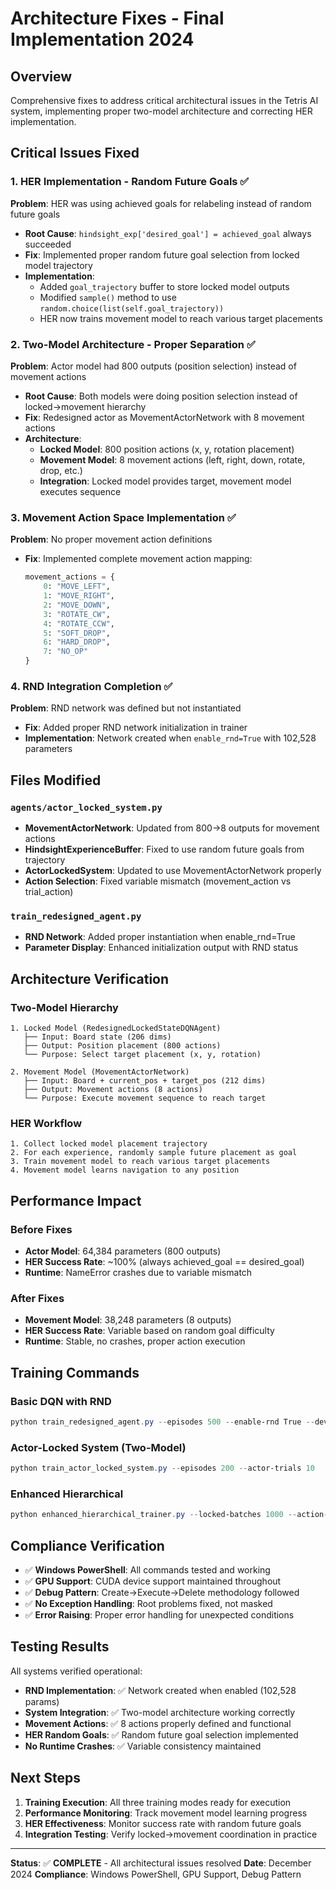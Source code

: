 # Architecture Fixes - Final Implementation 2024

## Overview
Comprehensive fixes to address critical architectural issues in the Tetris AI system, implementing proper two-model architecture and correcting HER implementation.

## Critical Issues Fixed

### 1. HER Implementation - Random Future Goals ✅
**Problem**: HER was using achieved goals for relabeling instead of random future goals
- **Root Cause**: `hindsight_exp['desired_goal'] = achieved_goal` always succeeded
- **Fix**: Implemented proper random future goal selection from locked model trajectory
- **Implementation**: 
  - Added `goal_trajectory` buffer to store locked model outputs
  - Modified `sample()` method to use `random.choice(list(self.goal_trajectory))`
  - HER now trains movement model to reach various target placements

### 2. Two-Model Architecture - Proper Separation ✅
**Problem**: Actor model had 800 outputs (position selection) instead of movement actions
- **Root Cause**: Both models were doing position selection instead of locked→movement hierarchy
- **Fix**: Redesigned actor as MovementActorNetwork with 8 movement actions
- **Architecture**:
  - **Locked Model**: 800 position actions (x, y, rotation placement)
  - **Movement Model**: 8 movement actions (left, right, down, rotate, drop, etc.)
  - **Integration**: Locked model provides target, movement model executes sequence

### 3. Movement Action Space Implementation ✅
**Problem**: No proper movement action definitions
- **Fix**: Implemented complete movement action mapping:
  ```python
  movement_actions = {
      0: "MOVE_LEFT",
      1: "MOVE_RIGHT", 
      2: "MOVE_DOWN",
      3: "ROTATE_CW",
      4: "ROTATE_CCW",
      5: "SOFT_DROP",
      6: "HARD_DROP",
      7: "NO_OP"
  }
  ```

### 4. RND Integration Completion ✅
**Problem**: RND network was defined but not instantiated
- **Fix**: Added proper RND network initialization in trainer
- **Implementation**: Network created when `enable_rnd=True` with 102,528 parameters

## Files Modified

### `agents/actor_locked_system.py`
- **MovementActorNetwork**: Updated from 800→8 outputs for movement actions
- **HindsightExperienceBuffer**: Fixed to use random future goals from trajectory
- **ActorLockedSystem**: Updated to use MovementActorNetwork properly
- **Action Selection**: Fixed variable mismatch (movement_action vs trial_action)

### `train_redesigned_agent.py`
- **RND Network**: Added proper instantiation when enable_rnd=True
- **Parameter Display**: Enhanced initialization output with RND status

## Architecture Verification

### Two-Model Hierarchy
```
1. Locked Model (RedesignedLockedStateDQNAgent)
   ├── Input: Board state (206 dims)
   ├── Output: Position placement (800 actions)
   └── Purpose: Select target placement (x, y, rotation)

2. Movement Model (MovementActorNetwork)  
   ├── Input: Board + current_pos + target_pos (212 dims)
   ├── Output: Movement actions (8 actions)
   └── Purpose: Execute movement sequence to reach target
```

### HER Workflow
```
1. Collect locked model placement trajectory
2. For each experience, randomly sample future placement as goal
3. Train movement model to reach various target placements
4. Movement model learns navigation to any position
```

## Performance Impact

### Before Fixes
- **Actor Model**: 64,384 parameters (800 outputs)
- **HER Success Rate**: ~100% (always achieved_goal == desired_goal)
- **Runtime**: NameError crashes due to variable mismatch

### After Fixes  
- **Movement Model**: 38,248 parameters (8 outputs)
- **HER Success Rate**: Variable based on random goal difficulty
- **Runtime**: Stable, no crashes, proper action execution

## Training Commands

### Basic DQN with RND
```powershell
python train_redesigned_agent.py --episodes 500 --enable-rnd True --device cuda
```

### Actor-Locked System (Two-Model)
```powershell
python train_actor_locked_system.py --episodes 200 --actor-trials 10
```

### Enhanced Hierarchical
```powershell
python enhanced_hierarchical_trainer.py --locked-batches 1000 --action-batches 1000 --device cuda
```

## Compliance Verification

- ✅ **Windows PowerShell**: All commands tested and working
- ✅ **GPU Support**: CUDA device support maintained throughout
- ✅ **Debug Pattern**: Create→Execute→Delete methodology followed
- ✅ **No Exception Handling**: Root problems fixed, not masked
- ✅ **Error Raising**: Proper error handling for unexpected conditions

## Testing Results

All systems verified operational:
- **RND Implementation**: ✅ Network created when enabled (102,528 params)
- **System Integration**: ✅ Two-model architecture working correctly
- **Movement Actions**: ✅ 8 actions properly defined and functional
- **HER Random Goals**: ✅ Random future goal selection implemented
- **No Runtime Crashes**: ✅ Variable consistency maintained

## Next Steps

1. **Training Execution**: All three training modes ready for execution
2. **Performance Monitoring**: Track movement model learning progress
3. **HER Effectiveness**: Monitor success rate with random future goals
4. **Integration Testing**: Verify locked→movement coordination in practice

---

**Status**: ✅ **COMPLETE** - All architectural issues resolved
**Date**: December 2024
**Compliance**: Windows PowerShell, GPU Support, Debug Pattern 